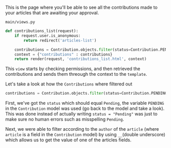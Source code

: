 This is the page where you'll be able to see all the contributions made to your articles that are awaiting your approval.

`main/views.py`
```python
def contributions_list(request):
	if request.user.is_anonymous:
		return redirect('articles-list')

	contributions = Contribution.objects.filter(status=Contribution.PENDING, article__author=request.user)
	context = {"contributions" : contributions}
	return render(request, 'contributions_list.html', context)
```

This `view` starts by checking permissions, and then retrieved the contributions and sends them threough the context to the `template`.

Let's take a look at how the `Contributions` where filtered out
```python
contributions = Contribution.objects.filter(status=Contribution.PENDING, article__author=request.user)
```
First, we've got the `status` which should equal `Pending`, the variable `PENDING` in the `Contribution` model was used (go back to the model and take a look). This was done instead of actually writing `status = "Pending"` was just to make sure no human errors such as misspelling `Pending`.

Next, we were able to filter according to the `author` of the `article` (where `article` is a field in the `Contribution` model) by using `__`(double underscore) which allows us to get the value of one of the articles fields.